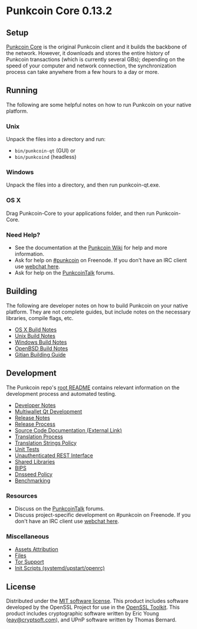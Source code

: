 Punkcoin Core 0.13.2
=====================

Setup
---------------------
[Punkcoin Core](http://punkcoin.org/en/download) is the original Punkcoin client and it builds the backbone of the network. However, it downloads and stores the entire history of Punkcoin transactions (which is currently several GBs); depending on the speed of your computer and network connection, the synchronization process can take anywhere from a few hours to a day or more.

Running
---------------------
The following are some helpful notes on how to run Punkcoin on your native platform.

### Unix

Unpack the files into a directory and run:

- `bin/punkcoin-qt` (GUI) or
- `bin/punkcoind` (headless)

### Windows

Unpack the files into a directory, and then run punkcoin-qt.exe.

### OS X

Drag Punkcoin-Core to your applications folder, and then run Punkcoin-Core.

### Need Help?

* See the documentation at the [Punkcoin Wiki](https://punkcoin.info/)
for help and more information.
* Ask for help on [#punkcoin](http://webchat.freenode.net?channels=punkcoin) on Freenode. If you don't have an IRC client use [webchat here](http://webchat.freenode.net?channels=punkcoin).
* Ask for help on the [PunkcoinTalk](https://punkcointalk.io/) forums.

Building
---------------------
The following are developer notes on how to build Punkcoin on your native platform. They are not complete guides, but include notes on the necessary libraries, compile flags, etc.

- [OS X Build Notes](build-osx.md)
- [Unix Build Notes](build-unix.md)
- [Windows Build Notes](build-windows.md)
- [OpenBSD Build Notes](build-openbsd.md)
- [Gitian Building Guide](gitian-building.md)

Development
---------------------
The Punkcoin repo's [root README](/README.md) contains relevant information on the development process and automated testing.

- [Developer Notes](developer-notes.md)
- [Multiwallet Qt Development](multiwallet-qt.md)
- [Release Notes](release-notes.md)
- [Release Process](release-process.md)
- [Source Code Documentation (External Link)](https://dev.visucore.com/bitcoin/doxygen/)
- [Translation Process](translation_process.md)
- [Translation Strings Policy](translation_strings_policy.md)
- [Unit Tests](unit-tests.md)
- [Unauthenticated REST Interface](REST-interface.md)
- [Shared Libraries](shared-libraries.md)
- [BIPS](bips.md)
- [Dnsseed Policy](dnsseed-policy.md)
- [Benchmarking](benchmarking.md)

### Resources
* Discuss on the [PunkcoinTalk](https://punkcointalk.io/) forums.
* Discuss project-specific development on #punkcoin on Freenode. If you don't have an IRC client use [webchat here](http://webchat.freenode.net/?channels=punkcoin).

### Miscellaneous
- [Assets Attribution](assets-attribution.md)
- [Files](files.md)
- [Tor Support](tor.md)
- [Init Scripts (systemd/upstart/openrc)](init.md)

License
---------------------
Distributed under the [MIT software license](http://www.opensource.org/licenses/mit-license.php).
This product includes software developed by the OpenSSL Project for use in the [OpenSSL Toolkit](https://www.openssl.org/). This product includes
cryptographic software written by Eric Young ([eay@cryptsoft.com](mailto:eay@cryptsoft.com)), and UPnP software written by Thomas Bernard.
